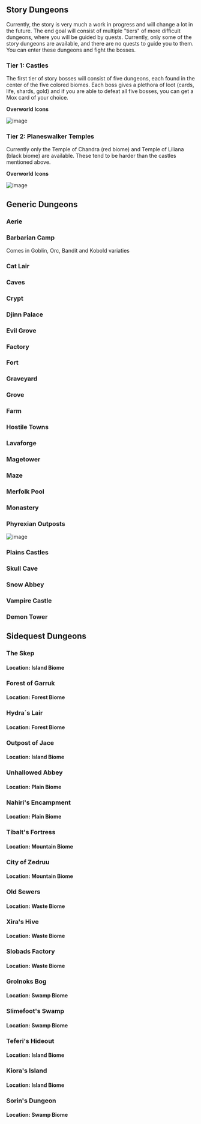 ## Story Dungeons

Currently, the story is very much a work in progress and will change a lot in the future. The end goal will consist of multiple "tiers" of more difficult dungeons, where you will be guided by quests. Currently, only some of the story dungeons are available, and there are no quests to guide you to them. You can enter these dungeons and fight the bosses.

### Tier 1: Castles
The first tier of story bosses will consist of five dungeons, each found in the center of the five colored biomes. Each boss gives a plethora of loot (cards, life, shards, gold) and if you are able to defeat all five bosses, you can get a Mox card of your choice. 

**Overworld Icons**

![image](https://github.com/Card-Forge/forge/assets/67333662/f4d0c782-160f-4770-bb7d-788ae889c080)

### Tier 2: Planeswalker Temples
Currently only the Temple of Chandra (red biome) and Temple of Liliana (black biome) are available. These tend to be harder than the castles mentioned above.

**Overworld Icons**

![image](https://github.com/Card-Forge/forge/assets/67333662/86b38d26-7e8d-449e-a6b5-9bee49270074)

## Generic Dungeons

### Aerie
### Barbarian Camp

Comes in Goblin, Orc, Bandit and Kobold variaties 
### Cat Lair
### Caves
### Crypt
### Djinn Palace
### Evil Grove
### Factory
### Fort
### Graveyard
### Grove
### Farm
### Hostile Towns
### Lavaforge
### Magetower
### Maze
### Merfolk Pool
### Monastery
### Phyrexian Outposts
![image](https://github.com/Card-Forge/forge/assets/67333662/6ff4620f-e740-414b-9365-80c044cf884a)
### Plains Castles
### Skull Cave
### Snow Abbey
### Vampire Castle
### Demon Tower

## Sidequest Dungeons

### The Skep
#### Location: Island Biome
### Forest of Garruk
#### Location: Forest Biome
### Hydra´s Lair
#### Location: Forest Biome
### Outpost of Jace
#### Location: Island Biome
### Unhallowed Abbey 
#### Location: Plain Biome
### Nahiri's Encampment
#### Location: Plain Biome
### Tibalt's Fortress
#### Location: Mountain Biome
### City of Zedruu
#### Location: Mountain Biome
### Old Sewers
#### Location: Waste Biome
### Xira's Hive
#### Location: Waste Biome
### Slobads Factory
#### Location: Waste Biome
### Grolnoks Bog
#### Location: Swamp Biome
### Slimefoot's Swamp
#### Location: Swamp Biome
### Teferi's Hideout
#### Location: Island Biome
### Kiora's Island
#### Location: Island Biome
### Sorin's Dungeon
#### Location: Swamp Biome

